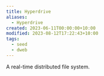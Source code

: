 ```yaml
---
title: Hyperdrive
aliases:
  - Hyperdrive
created: 2023-06-11T00:00:00+10:00
modified: 2023-08-12T17:22:43+10:00
tags:
  - seed
  - dweb
---
```


A real-time distributed file system.